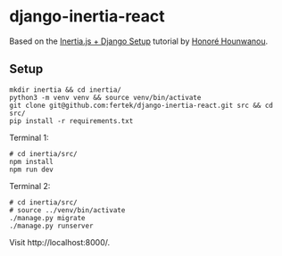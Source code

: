 # django-inertia-react

Based on the [Inertia.js + Django Setup](https://youtu.be/85-i4fr5MeU) tutorial by [Honoré Hounwanou](https://github.com/mercuryseries).

## Setup

```
mkdir inertia && cd inertia/
python3 -m venv venv && source venv/bin/activate
git clone git@github.com:fertek/django-inertia-react.git src && cd src/
pip install -r requirements.txt
```

Terminal 1:

```
# cd inertia/src/
npm install
npm run dev
```

Terminal 2:

```
# cd inertia/src/
# source ../venv/bin/activate
./manage.py migrate
./manage.py runserver
```

Visit http://localhost:8000/.
